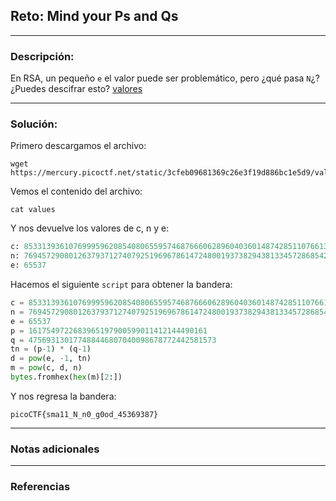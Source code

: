 ## Reto: Mind your Ps and Qs
---
### Descripción:
En RSA, un pequeño `e` el valor puede ser problemático, pero ¿qué pasa `N`¿? ¿Puedes descifrar esto? [valores](https://mercury.picoctf.net/static/3cfeb09681369c26e3f19d886bc1e5d9/values)

---
### Solución:
Primero descargamos el archivo:
```shell
wget https://mercury.picoctf.net/static/3cfeb09681369c26e3f19d886bc1e5d9/values
```

Vemos el contenido del archivo:
```shell
cat values
```

Y nos devuelve los valores de c, n y e:
```python
c: 8533139361076999596208540806559574687666062896040360148742851107661304651861689
n: 769457290801263793712740792519696786147248001937382943813345728685422050738403253
e: 65537
```

Hacemos el siguiente `script` para obtener la bandera:
```Python
c = 8533139361076999596208540806559574687666062896040360148742851107661304651861689
n = 769457290801263793712740792519696786147248001937382943813345728685422050738403253
e = 65537
p = 1617549722683965197900599011412144490161 
q = 475693130177488446807040098678772442581573
tn = (p-1) * (q-1)
d = pow(e, -1, tn)
m = pow(c, d, n)
bytes.fromhex(hex(m)[2:])
```

Y nos regresa la bandera:
```flag
picoCTF{sma11_N_n0_g0od_45369387}
```

---
### Notas adicionales

---
### Referencias

